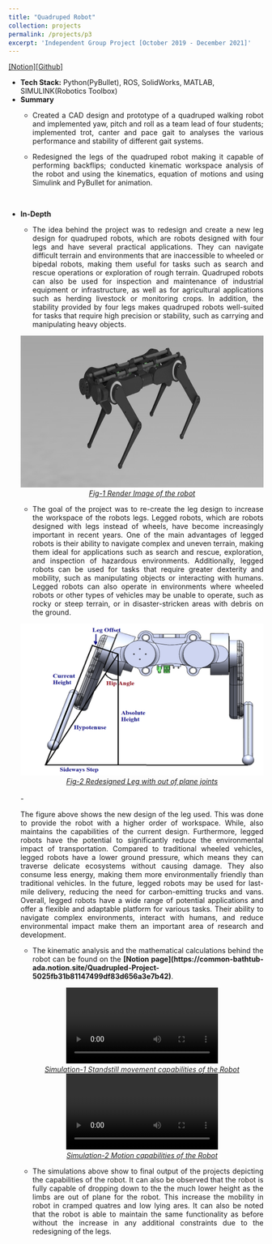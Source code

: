 ```yaml
---
title: "Quadruped Robot"
collection: projects
permalink: /projects/p3
excerpt: 'Independent Group Project [October 2019 - December 2021]'
---
```

[[Notion]](https://common-bathtub-ada.notion.site/Quadrupled-Project-5025fb31b81147499df83d656a3e7b42)[[Github]](https://github.com/FanFeast/Quadruped_Robot)

* <b>Tech Stack:</b> Python(PyBullet), ROS, SolidWorks, MATLAB, SIMULINK(Robotics Toolbox)
* <b> Summary </b>
    -  <p style="text-align: justify;">Created a CAD design and prototype of a quadruped walking robot and implemented yaw, pitch and roll as a team lead of four students; implemented trot, canter and pace gait to analyses the various performance and stability of different gait systems.</p>
    -  <p style="text-align: justify;">Redesigned the legs of the quadruped robot making it capable of performing backflips; conducted kinematic workspace analysis of the robot and using the kinematics, equation of motions and using Simulink and PyBullet for animation.</p>
<br>

* <b>In-Depth</b>
    -  <p style="text-align: justify;">The idea behind the project was to redesign and create a new leg design for quadruped robots, which are robots designed with four legs and have several practical applications. They can navigate difficult terrain and environments that are inaccessible to wheeled or bipedal robots, making them useful for tasks such as search and rescue operations or exploration of rough terrain. Quadruped robots can also be used for inspection and maintenance of industrial equipment or infrastructure, as well as for agricultural applications such as herding livestock or monitoring crops. In addition, the stability provided by four legs makes quadruped robots well-suited for tasks that require high precision or stability, such as carrying and manipulating heavy objects.</p>

  <div style="text-align:center">
    <img src="/images/Quad_project_render_1.png" alt="Robot_Render" style="width:700px;height:300px;">
  </div>
  <figcaption style="text-align: center;"><u><em>Fig-1 Render Image of the robot</em></u></figcaption>
  
    - <p style="text-align: justify;">The goal of the project was to re-create the leg design to increase the workspace of the robots legs. Legged robots, which are robots designed with legs instead of wheels, have become increasingly important in recent years. One of the main advantages of legged robots is their ability to navigate complex and uneven terrain, making them ideal for applications such as search and rescue, exploration, and inspection of hazardous environments. Additionally, legged robots can be used for tasks that require greater dexterity and mobility, such as manipulating objects or interacting with humans. Legged robots can also operate in environments where wheeled robots or other types of vehicles may be unable to operate, such as rocky or steep terrain, or in disaster-stricken areas with debris on the ground.</p>
    
    <div style="text-align:center">
    <img src="/images/Quad_project_Leg_Redesign.png" alt="Robot_Render" style="width:550px;height:300px;">
    </div>
    <figcaption style="text-align: center;"><u><em>Fig-2 Redesigned Leg with out of plane joints</em></u></figcaption>
    <br>
    - <p style="text-align: justify;">The figure above shows the new design of the leg used. This was done to provide the robot with a higher order of workspace. While, also maintains the capabilities of the current design. Furthermore, legged robots have the potential to significantly reduce the environmental impact of transportation. Compared to traditional wheeled vehicles, legged robots have a lower ground pressure, which means they can traverse delicate ecosystems without causing damage. They also consume less energy, making them more environmentally friendly than traditional vehicles. In the future, legged robots may be used for last-mile delivery, reducing the need for carbon-emitting trucks and vans. Overall, legged robots have a wide range of potential applications and offer a flexible and adaptable platform for various tasks. Their ability to navigate complex environments, interact with humans, and reduce environmental impact make them an important area of research and development.
    
    -  <p style="text-align: justify;">The kinematic analysis and the mathematical calculations behind the robot can be found on the <b>[Notion page](https://common-bathtub-ada.notion.site/Quadrupled-Project-5025fb31b81147499df83d656a3e7b42)</b>.</p>

    <div style="text-align:center">
    <video src="/images/Quad_project_simulation_1.mp4" controls="controls" style="max-width: 750px;"></video>
    </div>
    <figcaption style="text-align: center;"><u><em>Simulation-1 Standstill movement capabilities of the Robot</em></u></figcaption>

    <div style="text-align:center">
    <video src="/images/Quad_project_simulation_2.mp4" controls="controls" style="max-width: 750px;"></video>
    </div>
    <figcaption style="text-align: center;"><u><em>Simulation-2 Motion capabilities of the Robot</em></u></figcaption>

    - <p style="text-align: justify;">The simulations above show to final output of the projects depicting the capabilities of the robot. It can also be observed that the robot is fully capable of dropping down to the the much lower height as the limbs are out of plane for the robot. This increase the mobility in robot in cramped quatres and low lying ares. It can also be noted that the robot is able to maintain the same functionality as before without the increase in any additional constraints due to the redesigning of the legs. </p>

    